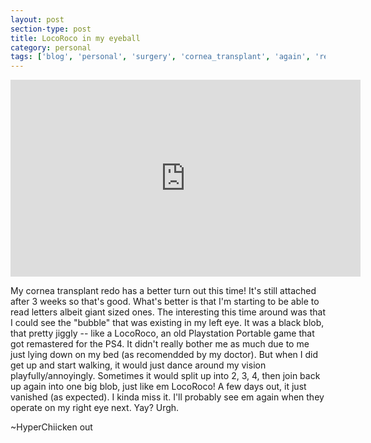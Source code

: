 ```yaml
---
layout: post
section-type: post
title: LocoRoco in my eyeball
category: personal
tags: ['blog', 'personal', 'surgery', 'cornea_transplant', 'again', 'redo']
---
```


<p align="center">
        <div class="videoWrapper">
<iframe width="560" height="315" src="https://www.youtube.com/embed/eU7xho6XqW4?si=ocABuqeAsxLiYHlZ" title="YouTube video player" frameborder="0" allow="accelerometer; autoplay; clipboard-write; encrypted-media; gyroscope; picture-in-picture" allowfullscreen></iframe>
        </div>
</p>

My cornea transplant redo has a better turn out this time! It's still attached after 3 weeks so that's good. What's better is that I'm starting to be able to read letters albeit giant sized ones. The interesting this time around was that I could see the "bubble" that was existing in my left eye. It was a black blob, that pretty jiggly -- like a LocoRoco, an old Playstation Portable game that got remastered for the PS4. It didn't really bother me as much due to me just lying down on my bed (as recomendded by my doctor). But when I did get up and start walking, it would just dance around my vision playfully/annoyingly. Sometimes it would split up into 2, 3, 4, then join back up again into one big blob, just like em LocoRoco! A few days out, it just vanished (as expected). I kinda miss it. I'll probably see em again when they operate on my right eye next. Yay? Urgh.

~HyperChiicken out
